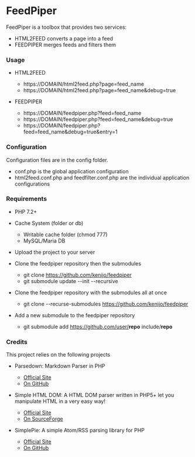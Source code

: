 ﻿# FeedPiper

FeedPiper is a toolbox that provides two services:

* HTML2FEED	converts a page into a feed
* FEEDPIPER	merges feeds and filters them

### Usage

* HTML2FEED
  * https://DOMAIN/html2feed.php?page=feed_name
  * https://DOMAIN/html2feed.php?page=feed_name&debug=true

* FEEDPIPER
  * https://DOMAIN/feedpiper.php?feed=feed_name
  * https://DOMAIN/feedpiper.php?feed=feed_name&debug=true
  * https://DOMAIN/feedpiper.php?feed=feed_name&debug=true&entry=1

### Configuration

Configuration files are in the config folder.

* conf.php is the global application configuration
* html2feed.conf.php and feedfilter.conf.php are the individual application configurations

### Requirements

* PHP 7.2+
* Cache System (folder or db)
  * Writable cache folder (chmod 777)
  * MySQL/Maria DB
* Upload the project to your server

* Clone the feedpiper repository then the submodules
  * git clone https://github.com/kenijo/feedpiper
  * git submodule update --init --recursive

* Clone the feedpiper repository with the submodules all at once
  * git clone --recurse-submodules https://github.com/kenijo/feedpiper

* Add a new submodule to the feedpiper repository
  * git submodule add https://github.com/user/<strong>repo</strong> include/<strong>repo</strong>


### Credits

This project relies on the following projects
* Parsedown: Markdown Parser in PHP
  * [Official Site](https://parsedown.org/)
  * [On GitHub](https://github.com/erusev/parsedown)

* Simple HTML DOM: A HTML DOM parser written in PHP5+ let you manipulate HTML in a very easy way!
  * [Official Site](http://simplehtmldom.sourceforge.net/)
  * [On SourceForge](https://sourceforge.net/projects/simplehtmldom/)

* SimplePie: A simple Atom/RSS parsing library for PHP
  * [Official Site](http://simplepie.org/)
  * [On GitHub](https://github.com/simplepie/simplepie/)
